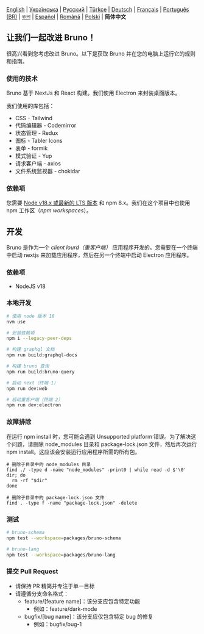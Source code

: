[English](/contributing.md) | [Українська](./contributing_ua.md) | [Русский](./contributing_ru.md) | [Türkçe](./contributing_tr.md) | [Deutsch](./contributing_de.md) | [Français](./contributing_fr.md) | [Português (BR)](./contributing_pt_br.md) | [বাংলা](./contributing_bn.md) | [Español](./contributing_es.md) | [Română](./contributing_ro.md) | [Polski](./contributing_pl.md) | **简体中文**

## 让我们一起改进 Bruno！

很高兴看到您考虑改进 Bruno。以下是获取 Bruno 并在您的电脑上运行它的规则和指南。

### 使用的技术

Bruno 基于 NextJs 和 React 构建。我们使用 Electron 来封装桌面版本。

我们使用的库包括：

- CSS - Tailwind
- 代码编辑器 - Codemirror
- 状态管理 - Redux
- 图标 - Tabler Icons
- 表单 - formik
- 模式验证 - Yup
- 请求客户端 - axios
- 文件系统监视器 - chokidar

### 依赖项

您需要 [Node v18.x 或最新的 LTS 版本](https://nodejs.org/en/) 和 npm 8.x。我们在这个项目中也使用 npm 工作区（_npm workspaces_）。

## 开发

Bruno 是作为一个 _client lourd（重客户端）_ 应用程序开发的。您需要在一个终端中启动 nextjs 来加载应用程序，然后在另一个终端中启动 Electron 应用程序。

### 依赖项

- NodeJS v18

### 本地开发

```bash
# 使用 node 版本 18
nvm use

# 安装依赖项
npm i --legacy-peer-deps

# 构建 graphql 文档
npm run build:graphql-docs

# 构建 bruno 查询
npm run build:bruno-query

# 启动 next（终端 1）
npm run dev:web

# 启动重客户端（终端 2）
npm run dev:electron
```

### 故障排除

在运行 npm install 时，您可能会遇到 Unsupported platform 错误。为了解决这个问题，请删除 node_modules 目录和 package-lock.json 文件，然后再次运行 npm install。这应该会安装运行应用程序所需的所有包。

```shell
# 删除子目录中的 node_modules 目录
find ./ -type d -name "node_modules" -print0 | while read -d $'\0' dir; do
  rm -rf "$dir"
done

# 删除子目录中的 package-lock.json 文件
find . -type f -name "package-lock.json" -delete
```

### 测试

```bash
# bruno-schema
npm test --workspace=packages/bruno-schema

# bruno-lang
npm test --workspace=packages/bruno-lang
```

### 提交 Pull Request

- 请保持 PR 精简并专注于单一目标
- 请遵循分支命名格式：
  - feature/[feature name]：该分支应包含特定功能
    - 例如：feature/dark-mode
  - bugfix/[bug name]：该分支应仅包含特定 bug 的修复
    - 例如：bugfix/bug-1
